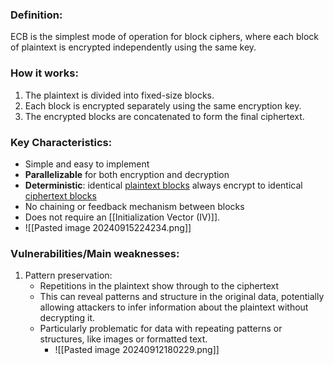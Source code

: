### Definition:
ECB is the simplest mode of operation for block ciphers, where each block of plaintext is encrypted independently using the same key.
### How it works:
1. The plaintext is divided into fixed-size blocks.
2. Each block is encrypted separately using the same encryption key.
3. The encrypted blocks are concatenated to form the final ciphertext.
### Key Characteristics:
- Simple and easy to implement
- **Parallelizable** for both encryption and decryption
- **Deterministic**: identical <u>plaintext blocks</u> always encrypt to identical <u>ciphertext blocks</u>
- No chaining or feedback mechanism between blocks
- Does not require an [[Initialization Vector (IV)]].
- ![[Pasted image 20240915224234.png]]

### Vulnerabilities/Main weaknesses:
1. Pattern preservation:
	- Repetitions in the plaintext show through to the ciphertext
	- This can reveal patterns and structure in the original data, potentially allowing attackers to infer information about the plaintext without decrypting it.
	- Particularly problematic for data with repeating patterns or structures, like images or formatted text.
		- ![[Pasted image 20240912180229.png]]